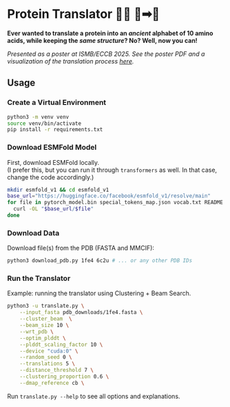 # Protein Translator 🧬🧩 📃➡📜

**Ever wanted to translate a protein into an _ancient_ alphabet of 10 amino acids, while keeping the _same structure_? No? Well, now you can!**

_Presented as a poster at ISMB/ECCB 2025. See the poster PDF and a visualization of the translation process [here](https://www.ms.mff.cuni.cz/~hrbanh/eccb2025/)._

## Usage

### Create a Virtual Environment

```bash
python3 -m venv venv
source venv/bin/activate
pip install -r requirements.txt
```

### Download ESMFold Model

First, download ESMFold locally.  
(I prefer this, but you can run it through `transformers` as well. In that case, change the code accordingly.)

```bash
mkdir esmfold_v1 && cd esmfold_v1
base_url="https://huggingface.co/facebook/esmfold_v1/resolve/main"
for file in pytorch_model.bin special_tokens_map.json vocab.txt README.md config.json tokenizer_config.json; do
  curl -OL "$base_url/$file"
done
```

### Download Data

Download file(s) from the PDB (FASTA and MMCIF):

```bash
python3 download_pdb.py 1fe4 6c2u # ... or any other PDB IDs
```

### Run the Translator

Example: running the translator using Clustering + Beam Search.

```bash
python3 -u translate.py \
    --input_fasta pdb_downloads/1fe4.fasta \
    --cluster_beam  \
    --beam_size 10 \
    --wrt_pdb \
    --optim_plddt \
    --plddt_scaling_factor 10 \
    --device "cuda:0" \
    --random_seed 0 \
    --translations 5 \
    --distance_threshold 7 \
    --clustering_proportion 0.6 \
    --dmap_reference cb \
```

Run `translate.py --help` to see all options and explanations.
